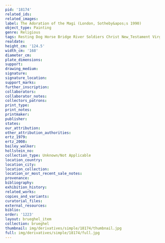 ```yaml
---
pid: '18174'
related_ids: 
related_images: 
label: The Adoration of the Magi (London, Sotheby&apos;s 1990)
object_type: Painting
genre: Religious
tags: Resting Dog Horse Bridge River Soldiers Christ New_Testament Virgin_Mary
realdate: 
height_cm: '124.5'
width_cm: '168'
diameter_cm: 
plate_dimensions: 
support: 
drawing_medium: 
signature: 
signature_location: 
support_marks: 
further_inscription: 
collaborators: 
collaborator_notes: 
collectors_patrons: 
print_type: 
print_notes: 
printmaker: 
publisher: 
states: 
our_attribution: 
other_attribution_authorities: 
ertz_1979: 
ertz_2008: 
bailey_walker: 
hollstein_no: 
collection_type: Unknown/Not Applicable
location_country: 
location_city: 
location_collection: 
location_or_most_recent_sale_notes: 
provenance: 
bibliography: 
exhibition_history: 
related_works: 
copies_and_variants: 
curatorial_files: 
external_resources: 
biblio: 
order: '1223'
layout: brueghel_item
collection: brueghel
thumbnail: img/derivatives/simple/18174/thumbnail.jpg
full: img/derivatives/simple/18174/full.jpg
---
```


